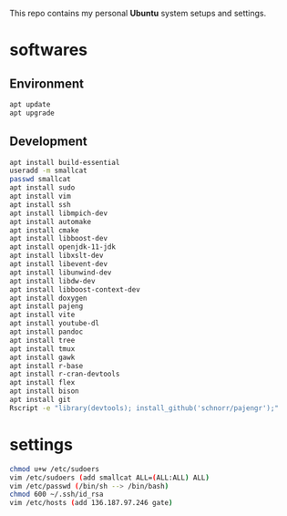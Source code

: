 This repo contains my personal **Ubuntu** system setups and settings. 
# softwares
## Environment
```bash
apt update
apt upgrade
```

## Development
```bash
apt install build-essential
useradd -m smallcat 
passwd smallcat
apt install sudo
apt install vim
apt install ssh
apt install libmpich-dev
apt install automake
apt install cmake
apt install libboost-dev
apt install openjdk-11-jdk
apt install libxslt-dev
apt install libevent-dev
apt install libunwind-dev
apt install libdw-dev
apt install libboost-context-dev
apt install doxygen
apt install pajeng
apt install vite
apt install youtube-dl
apt install pandoc
apt install tree
apt install tmux
apt install gawk
apt install r-base
apt install r-cran-devtools
apt install flex
apt install bison
apt install git
Rscript -e "library(devtools); install_github('schnorr/pajengr');"
```

# settings
```bash
chmod u+w /etc/sudoers
vim /etc/sudoers (add smallcat ALL=(ALL:ALL) ALL)
vim /etc/passwd (/bin/sh --> /bin/bash)
chmod 600 ~/.ssh/id_rsa
vim /etc/hosts (add 136.187.97.246 gate)
```


